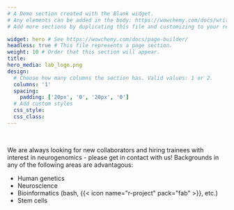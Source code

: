 ```yaml
---
# A Demo section created with the Blank widget.
# Any elements can be added in the body: https://wowchemy.com/docs/writing-markdown-latex/
# Add more sections by duplicating this file and customizing to your requirements.

widget: hero # See https://wowchemy.com/docs/page-builder/
headless: true # This file represents a page section.
weight: 10 # Order that this section will appear.
title:
hero_media: lab_logo.png
design:
  # Choose how many columns the section has. Valid values: 1 or 2.
  columns: '1'
  spacing:
    padding: ['20px', '0', '20px', '0']
  # Add custom styles
  css_style:
  css_class:
---
```


<br>

We are always looking for new collaborators and hiring trainees with interest in neurogenomics - please get in contact with us! Backgrounds in any of the following areas are advantagous:
 - Human genetics
 - Neuroscience
 - Bioinformatics (bash, {{< icon name="r-project" pack="fab" >}}, etc.)
 - Stem cells  



    

